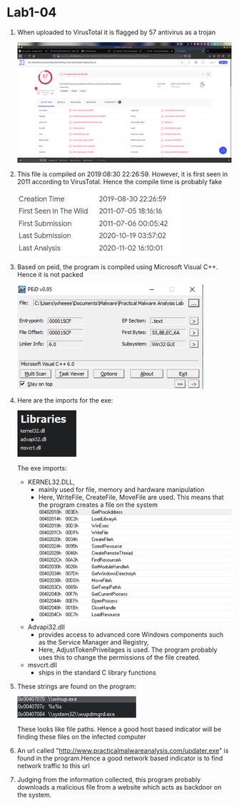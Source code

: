# Lab1-04
1. When uploaded to VirusTotal it is flagged by 57 antivirus as a trojan
   
   <img src="img/virustotal.png" width=800>
2. This file is compiled on 2019:08:30 22:26:59. However, it is first seen in 2011 according to VirusTotal. Hence the compile time is probably fake
   
   <img src="img/compile.png">

3. Based on peid, the program is compiled using Microsoft Visual C++. Hence it is not packed
   
   <img src="img/peid.png">

4. Here are the imports for the exe:
   
   <img src="img/imports.png">
    
   The exe imports:
   * KERNEL32.DLL, 
     * mainly used for file, memory and hardware manipulation
     * Here, WriteFile, CreateFile, MoveFile are used. This means that the program creates a file on the system
     * <img src="img/kernel.png">
   * Advapi32.dll 
     * provides access to advanced core Windows components such as the Service Manager and Registry, 
     * Here, AdjustTokenPriveilages is used. The program probably uses this to change the permissions of the file created.
   * msvcrt.dll  
     * ships in the standard C library functions 

5. These strings are found on the program:
    
    <img src="img/host_strings.png">

    These looks like file paths. Hence a good host based indicator will be finding these files on the infected computer

6. An url called "http://www.practicalmalwareanalysis.com/updater.exe" is found in the program.Hence a good network based indicator is to find network traffic to this url
7. Judging from the information collected, this program probably downloads a malicious file from a website which acts as backdoor on the system.